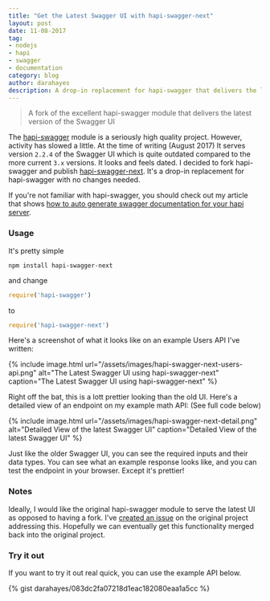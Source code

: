 ```yaml
---
title: "Get the Latest Swagger UI with hapi-swagger-next"
layout: post
date: 11-08-2017
tag:
- nodejs
- hapi
- swagger
- documentation
category: blog
author: darahayes
description: A drop-in replacement for hapi-swagger that delivers the latest version of the Swagger UI. Get the newest Swagger UI in your Hapi app instantly.
---
```


> A fork of the excellent hapi-swagger module that delivers the latest version of the Swagger UI

The [hapi-swagger](https://npmjs.com/package/hapi-swagger) module is a seriously high quality project. However, activity has slowed a little. At the time of writing (August 2017) It serves version `2.2.4` of the Swagger UI which is quite outdated compared to the more current `3.x` versions. It looks and feels dated. I decided to fork hapi-swagger and publish [hapi-swagger-next](https://npmjs.com/package/hapi-swagger-next). It's a drop-in replacement for hapi-swagger with no changes needed.

If you're not familiar with hapi-swagger, you should check out my article that shows [how to auto generate swagger documentation for your hapi server](/document-your-hapi-application-swagger/).

### Usage

It's pretty simple

```
npm install hapi-swagger-next
```

and change

```js
require('hapi-swagger')
```

to

```js
require('hapi-swagger-next')
```

Here's a screenshot of what it looks like on an example Users API I've written:


{% include image.html 
url="/assets/images/hapi-swagger-next-users-api.png"
alt="The Latest Swagger UI using hapi-swagger-next"
caption="The Latest Swagger UI using hapi-swagger-next" %}

Right off the bat, this is a lott prettier looking than the old UI. Here's a detailed view of an endpoint on my example math API: (See full code below)

{% include image.html 
url="/assets/images/hapi-swagger-next-detail.png"
alt="Detailed View of the latest Swagger UI"
caption="Detailed View of the latest Swagger UI" %}

Just like the older Swagger UI, you can see the required inputs and their data types. You can see what an example response looks like, and you can test the endpoint in your browser. Except it's prettier!

### Notes

Ideally, I would like the original hapi-swagger module to serve the latest UI as opposed to having a fork. I've [created an issue](https://github.com/glennjones/hapi-swagger/issues/443) on the original project addressing this. Hopefully we can eventually get this functionality merged back into the original project.

### Try it out

If you want to try it out real quick, you can use the example API below.

{% gist darahayes/083dc2fa07218d1eac182080eaa1a5cc %}